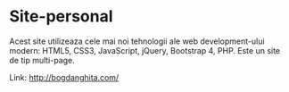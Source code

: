 # Site-personal

Acest site utilizeaza cele mai noi tehnologii ale web development-ului modern: HTML5, CSS3, JavaScript, jQuery, Bootstrap 4, PHP. 
Este un site de tip multi-page.

Link: http://bogdanghita.com/
